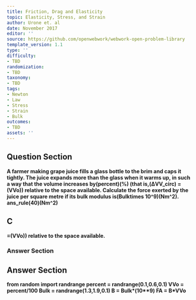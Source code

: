 ```yaml
---
title: Friction, Drag and Elasticity
topic: Elasticity, Stress, and Strain
author: Urone et. al
date: November 2017
editor: ''
source: https://github.com/openwebwork/webwork-open-problem-library
template_version: 1.1
type: ''
difficulty:
- TBD
randomization:
- TBD
taxonomy:
- TBD
tags:
- Newton
- Law
- Stress
- Strain
- Bulk
outcomes:
- TBD
assets: ''
---
```


## Question Section 

<b>
A farmer making grape juice fills a glass bottle to the brim and caps it tightly. The juice expands more than the glass when it warms up, in such a way that the volume increases by(percent)(%) (that is,(ΔVV_circ) =(VVo)) relative to the space available.
Calculate the force exerted by the juice per square metre if its bulk modulus is(Bulktimes 10^9)(Nm^2).
ans_rule(40)(Nm^2)

## C
=(VVo)) relative to the space available.
### Answer Section


## Answer Section

from random import randrange
percent = randrange(0.1,0.6,0.1)
VVo = percent/100
Bulk = randrange(1.3,1.9,0.1)
B = Bulk*(10**9)
FA = B*VVo